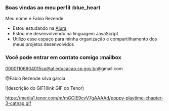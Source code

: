 ### Boas vindas ao meu perfil :blue_heart

Meu nome é Fabio Rezende

- Estou estudando na [Alura](https://www.alura.com.br)
- Estou me desenvolvendo na linguagem JavaScript
- Utilizo esse espaço para minha organização e compartilhamento dos meus projetos desenvolvidos

### Você pode entrar em contato comigo :mailbox

00001106604015sp@al.educacao.sp.gov.br@gmail.com

@Fabio Rezende silva garcia

![descrição do GIF](link GIF do Tenor) 

https://media1.tenor.com/m/mGCIE9cvV7gAAAAd/poppy-playtime-chapter-3-catnap.gif

